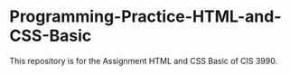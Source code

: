 # Programming-Practice-HTML-and-CSS-Basic

This repository is for the Assignment HTML and CSS Basic of CIS 3990.
